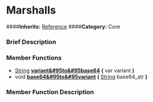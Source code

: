 #  Marshalls  
####**Inherits:** [Reference](class_reference)
####**Category:** Core

###  Brief Description  


###  Member Functions 
  * [String](class_string)  **[variant&#95to&#95base64](#variant_to_base64)**  **(** var variant  **)**
  * void  **[base64&#95to&#95variant](#base64_to_variant)**  **(** [String](class_string) base64_str  **)**

###  Member Function Description  
